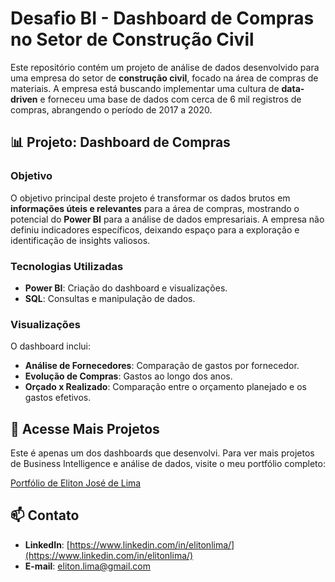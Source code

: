# Desafio BI - Dashboard de Compras no Setor de Construção Civil

Este repositório contém um projeto de análise de dados desenvolvido para uma empresa do setor de **construção civil**, focado na área de compras de materiais. A empresa está buscando implementar uma cultura de **data-driven** e forneceu uma base de dados com cerca de 6 mil registros de compras, abrangendo o período de 2017 a 2020.

## 📊 Projeto: Dashboard de Compras

### Objetivo
O objetivo principal deste projeto é transformar os dados brutos em **informações úteis e relevantes** para a área de compras, mostrando o potencial do **Power BI** para a análise de dados empresariais. A empresa não definiu indicadores específicos, deixando espaço para a exploração e identificação de insights valiosos.

### Tecnologias Utilizadas
- **Power BI**: Criação do dashboard e visualizações.
- **SQL**: Consultas e manipulação de dados.

### Visualizações
O dashboard inclui:
- **Análise de Fornecedores**: Comparação de gastos por fornecedor.
- **Evolução de Compras**: Gastos ao longo dos anos.
- **Orçado x Realizado**: Comparação entre o orçamento planejado e os gastos efetivos.

## 🚀 Acesse Mais Projetos

Este é apenas um dos dashboards que desenvolvi. Para ver mais projetos de Business Intelligence e análise de dados, visite o meu portfólio completo:

[Portfólio de Eliton José de Lima](https://sites.google.com/view/portfolioelitonlima/in%C3%ADcio)

## 📫 Contato
- **LinkedIn**: [https://www.linkedin.com/in/elitonlima/](https://www.linkedin.com/in/elitonlima/)
- **E-mail**: eliton.lima@gmail.com
